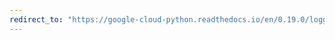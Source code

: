 ```yaml
---
redirect_to: "https://google-cloud-python.readthedocs.io/en/0.19.0/logging-transports-base.html"
---
```

